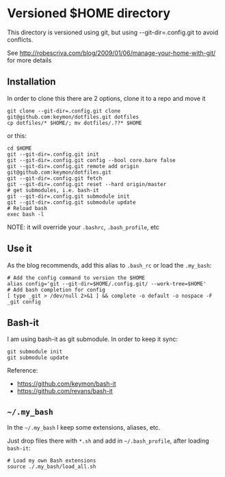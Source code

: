 Versioned $HOME directory
=========================

This directory is versioned using git, but using  --git-dir=.config.git to avoid conflicts. 

See http://robescriva.com/blog/2009/01/06/manage-your-home-with-git/ for more details

Installation
------------

In order to clone this there are 2 options, clone it to a repo and move it

	git clone --git-dir=.config.git clone git@github.com:keymon/dotfiles.git dotfiles
	cp dotfiles/* $HOME/; mv dotfiles/.??* $HOME 

or this:

	cd $HOME
	git --git-dir=.config.git init
	git --git-dir=.config.git config --bool core.bare false
	git --git-dir=.config.git remote add origin git@github.com:keymon/dotfiles.git
	git --git-dir=.config.git fetch
	git --git-dir=.config.git reset --hard origin/master
	# get submodules, i.e. bash-it
	git --git-dir=.config.git submodule init
	git --git-dir=.config.git submodule update
	# Reload bash
	exec bash -l

NOTE: it will override your `.bashrc`, `.bash_profile`, etc

Use it
------

As the blog recommends, add this alias to `.bash_rc` or load the `.my_bash`:

	# Add the config command to version the $HOME
	alias config='git --git-dir=$HOME/.config.git/ --work-tree=$HOME'
	# Add bash completion for config
	[ type _git > /dev/null 2>&1 ] && complete -o default -o nospace -F _git config


Bash-it
-------

I am using bash-it  as git submodule. In order to keep it sync:
	
	git submodule init
	git submodule update
 
Reference: 

* https://github.com/keymon/bash-it
* https://github.com/revans/bash-it

`~/.my_bash`
--------------

In the `~/.my_bash` I keep some extensions, aliases, etc.

Just drop files there with `*.sh` and add in `~/.bash_profile`, after loading `bash-it`:

	# Load my own Bash extensions
	source ./.my_bash/load_all.sh
